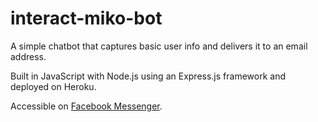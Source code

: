 # interact-miko-bot
A simple chatbot that captures basic user info and delivers it to an email address.

Built in JavaScript with Node.js using an Express.js framework and deployed on Heroku.

Accessible on [Facebook Messenger](https://www.messenger.com/t/704425309757031).
